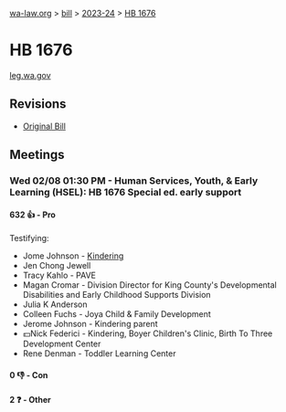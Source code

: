 [wa-law.org](/) > [bill](/bill/) > [2023-24](/bill/2023-24/) > [HB 1676](/bill/2023-24/hb/1676/)

# HB 1676
[leg.wa.gov](https://app.leg.wa.gov/billsummary?BillNumber=1676&Year=2023&Initiative=false)

## Revisions
* [Original Bill](1/)

## Meetings
### Wed 02/08 01:30 PM - Human Services, Youth, & Early Learning (HSEL): HB 1676 Special ed. early support
#### 632 👍 - Pro
Testifying:
* Jome Johnson - [Kindering](/org/kindering/)
* Jen Chong Jewell
* Tracy Kahlo - PAVE
* Magan Cromar - Division Director for King County's Developmental Disabilities and Early Childhood Supports Division
* Julia K Anderson
* Colleen Fuchs - Joya Child & Family Development
* Jerome Johnson - Kindering parent
* 💵Nick Federici - Kindering, Boyer Children's Clinic, Birth To Three Development Center
* Rene Denman - Toddler Learning Center

#### 0 👎 - Con

#### 2 ❓ - Other
